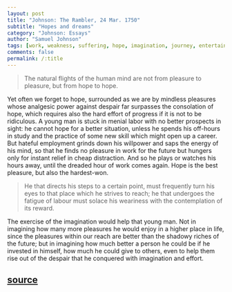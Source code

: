 ```yaml
---
layout: post
title: "Johnson: The Rambler, 24 Mar. 1750"
subtitle: "Hopes and dreams"
category: "Johnson: Essays"
author: "Samuel Johnson"
tags: [work, weakness, suffering, hope, imagination, journey, entertainment, distractions]
comments: false
permalink: /:title
---
```


> The natural flights of the human mind are not from pleasure to pleasure, but from hope to hope.

Yet often we forget to hope, surrounded as we are by mindless pleasures whose analgesic power against despair far surpasses the consolation of hope, which requires also the hard effort of progress if it is not to be ridiculous. A young man is stuck in menial labor with no better prospects in sight: he cannot hope for a better situation, unless he spends his off-hours in study and the practice of some new skill which might open up a career. But hateful employment grinds down his willpower and saps the energy of his mind, so that he finds no pleasure in work for the future but hungers only for instant relief in cheap distraction. And so he plays or watches his hours away, until the dreaded hour of work comes again. Hope is the best pleasure, but also the hardest-won.

> He that directs his steps to a certain point, must frequently turn his eyes to that place which he strives to reach; he that undergoes the fatigue of labour must solace his weariness with the contemplation of its reward.

The exercise of the imagination would help that young man. Not in imagining how many more pleasures he would enjoy in a higher place in life, since the pleasures within our reach are better than the shadowy riches of the future; but in imagining how much better a person he could be if he invested in himself, how much he could give to others, even to help them rise out of the despair that he conquered with imagination and effort.

<h2 class="post-source"><a href="https://books.google.com/books?id=HRx0cIYZnyoC&pg=PA4"><i class="fas fa-book" aria-hidden="true"></i> source</a></h2>